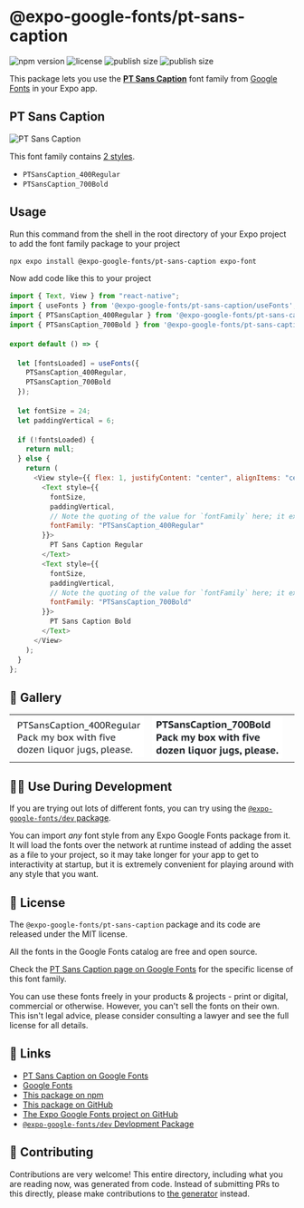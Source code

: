# @expo-google-fonts/pt-sans-caption

![npm version](https://flat.badgen.net/npm/v/@expo-google-fonts/pt-sans-caption)
![license](https://flat.badgen.net/github/license/expo/google-fonts)
![publish size](https://flat.badgen.net/packagephobia/install/@expo-google-fonts/pt-sans-caption)
![publish size](https://flat.badgen.net/packagephobia/publish/@expo-google-fonts/pt-sans-caption)

This package lets you use the [**PT Sans Caption**](https://fonts.google.com/specimen/PT+Sans+Caption) font family from [Google Fonts](https://fonts.google.com/) in your Expo app.

## PT Sans Caption

![PT Sans Caption](./font-family.png)

This font family contains [2 styles](#-gallery).

- `PTSansCaption_400Regular`
- `PTSansCaption_700Bold`

## Usage

Run this command from the shell in the root directory of your Expo project to add the font family package to your project

```sh
npx expo install @expo-google-fonts/pt-sans-caption expo-font
```

Now add code like this to your project

```js
import { Text, View } from "react-native";
import { useFonts } from '@expo-google-fonts/pt-sans-caption/useFonts';
import { PTSansCaption_400Regular } from '@expo-google-fonts/pt-sans-caption/400Regular';
import { PTSansCaption_700Bold } from '@expo-google-fonts/pt-sans-caption/700Bold';

export default () => {

  let [fontsLoaded] = useFonts({
    PTSansCaption_400Regular, 
    PTSansCaption_700Bold
  });

  let fontSize = 24;
  let paddingVertical = 6;

  if (!fontsLoaded) {
    return null;
  } else {
    return (
      <View style={{ flex: 1, justifyContent: "center", alignItems: "center" }}>
        <Text style={{
          fontSize,
          paddingVertical,
          // Note the quoting of the value for `fontFamily` here; it expects a string!
          fontFamily: "PTSansCaption_400Regular"
        }}>
          PT Sans Caption Regular
        </Text>
        <Text style={{
          fontSize,
          paddingVertical,
          // Note the quoting of the value for `fontFamily` here; it expects a string!
          fontFamily: "PTSansCaption_700Bold"
        }}>
          PT Sans Caption Bold
        </Text>
      </View>
    );
  }
};
```

## 🔡 Gallery


||||
|-|-|-|
|![PTSansCaption_400Regular](./400Regular/PTSansCaption_400Regular.ttf.png)|![PTSansCaption_700Bold](./700Bold/PTSansCaption_700Bold.ttf.png)|||


## 👩‍💻 Use During Development

If you are trying out lots of different fonts, you can try using the [`@expo-google-fonts/dev` package](https://github.com/expo/google-fonts/tree/master/font-packages/dev#readme).

You can import _any_ font style from any Expo Google Fonts package from it. It will load the fonts over the network at runtime instead of adding the asset as a file to your project, so it may take longer for your app to get to interactivity at startup, but it is extremely convenient for playing around with any style that you want.


## 📖 License

The `@expo-google-fonts/pt-sans-caption` package and its code are released under the MIT license.

All the fonts in the Google Fonts catalog are free and open source.

Check the [PT Sans Caption page on Google Fonts](https://fonts.google.com/specimen/PT+Sans+Caption) for the specific license of this font family.

You can use these fonts freely in your products & projects - print or digital, commercial or otherwise. However, you can't sell the fonts on their own. This isn't legal advice, please consider consulting a lawyer and see the full license for all details.

## 🔗 Links

- [PT Sans Caption on Google Fonts](https://fonts.google.com/specimen/PT+Sans+Caption)
- [Google Fonts](https://fonts.google.com/)
- [This package on npm](https://www.npmjs.com/package/@expo-google-fonts/pt-sans-caption)
- [This package on GitHub](https://github.com/expo/google-fonts/tree/master/font-packages/pt-sans-caption)
- [The Expo Google Fonts project on GitHub](https://github.com/expo/google-fonts)
- [`@expo-google-fonts/dev` Devlopment Package](https://github.com/expo/google-fonts/tree/master/font-packages/dev)

## 🤝 Contributing

Contributions are very welcome! This entire directory, including what you are reading now, was generated from code. Instead of submitting PRs to this directly, please make contributions to [the generator](https://github.com/expo/google-fonts/tree/master/packages/generator) instead.
